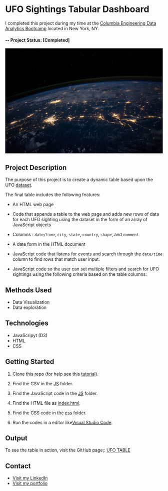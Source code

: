﻿# UFO Sightings Tabular Dashboard

I completed this project during my time at the [Columbia Engineering Data Analytics Bootcamp](https://bootcamp.cvn.columbia.edu/data/nyc/landing/?s=Google-Brand&pkw=%2Bdata%20%2Banalytics%20%2Bcolumbia&pcrid=392444639754&pmt=b&utm_source=google&utm_medium=cpc&utm_campaign=%5BS%5D_GRD_Data_Brand_ALL_NYC_BMM_New&utm_term=%2Bdata%20%2Banalytics%20%2Bcolumbia&utm_content=392444639754&s=google&k=%2Bdata%20%2Banalytics%20%2Bcolumbia&gclid=Cj0KCQiA2b7uBRDsARIsAEE9XpFH-2wU0-_7jtxCV_PCkGBR0prlyKtvpF2-nAWU1tO4oYci5h1QStsaAsg5EALw_wcB&gclsrc=aw.ds) located in New York, NY.

#### -- Project Status: [Completed]

![UFO Sighting](static/images/nasa.jpg)

## Project Description

The purpose of this project is to create a dynamic table based upon the UFO [dataset](https://github.com/CarolineDelva/UFOSightingsTabularDashboard-/blob/master/static/js/data.js). 

The final table includes the following features:

- An HTML web page 

- Code that appends a table to the web page and adds new rows of data for each UFO sighting using the dataset in the form of an array of JavaScript objects 

- Columns : `date/time`, `city`, `state`, `country`, `shape`, and `comment` 

- A date form in the HTML document 

- JavaScript code that listens for events and search through the `date/time` column to find rows that match user input.

- JavaScript code so the user can set multiple filters and search for UFO sightings using the following criteria based on the table columns:

 
## Methods Used
* Data Visualization
* Data exploration


## Technologies
* JavaScripyt (D3)
* HTML
* CSS


## Getting Started

1. Clone this repo (for help see this [tutorial](https://help.github.com/articles/cloning-a-repository/)).
2. Find the CSV in the [JS](https://github.com/CarolineDelva/UFOSightingsTabularDashboard-/blob/master/static/js/data.js) folder.

3. Find the JavaScript code in the [JS](https://github.com/CarolineDelva/UFOSightingsTabularDashboard-/blob/master/static/js/app2.js) folder.
4. Find the HTML file as [index.html](https://github.com/CarolineDelva/UFOSightingsTabularDashboard-/blob/master/index.html).
5. Find the CSS code in the [css](https://github.com/CarolineDelva/UFOSightingsTabularDashboard-/tree/master/static/css) folder.
4. Run the codes in a editor like[Visual Studio Code](https://code.visualstudio.com/).

## Output

To see the table in action, visit the GitHub page;: [UFO TABLE](https://carolinedelva.github.io/UFOSightingsTabularDashboard-/)




## Contact
* [Visit my LinkedIn](https://www.linkedin.com/in/caroline-delva-5184a172/) 
* [Visit my portfolio](https://carolinedelva.github.io/CarolineDelvaPortfolio/) 

